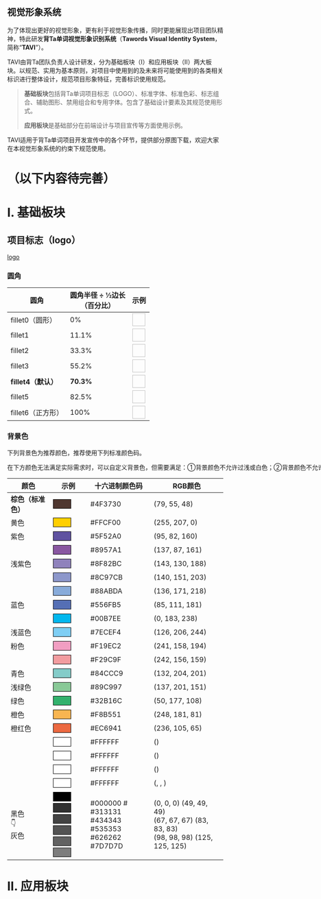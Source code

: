 ## 视觉形象系统 <!-- {docsify-ignore} -->

为了体现出更好的视觉形象，更有利于视觉形象传播，同时更能展现出项目团队精神，特此研发**背Ta单词视觉形象识别系统**（**Tawords Visual Identity System**，简称“**TAVI**”）。

TAVI由背Ta团队负责人设计研发，分为基础板块（Ⅰ）和应用板块（Ⅱ）两大板块。以规范、实用为基本原则，对项目中使用到的及未来将可能使用到的各类相关标识进行整体设计，规范项目形象特征，完善标识使用规范。

> **基础板块**包括背Ta单词项目标志（LOGO）、标准字体、标准色彩、标志组合、辅助图形、禁用组合和专用字体。包含了基础设计要素及其规范使用形式。
>
> **应用板块**是基础部分在前端设计与项目宣传等方面使用示例。

TAVI适用于背Ta单词项目开发宣传中的各个环节，提供部分原图下载，欢迎大家在本视觉形象系统的约束下规范使用。



# （以下内容待完善） <!-- {docsify-ignore} -->


# Ⅰ. 基础板块

## 项目标志（logo）

[logo](../../../include/tavi/backcolor ':include :type=iframe width=100% height=600px')

<nobr>

<style>
    .filletSample {
        width: 30px;
        height: 30px;
    }
</style>

### 圆角


| 圆角                | 圆角半径 ÷ ½边长<br />（百分比） | 示例                                                         |
| ------------------- | -------------------------------- | ------------------------------------------------------------ |
| fillet0（圆形）     | 0%                               | <img class="assetsObject filletSample" objectPath="/v1/tavi/logo/sample/fillet/fillet0.png"> |
| fillet1             | 11.1%                            | <img class="assetsObject filletSample" objectPath="/v1/tavi/logo/sample/fillet/fillet1.png"> |
| fillet2             | 33.3%                            | <img class="assetsObject filletSample" objectPath="/v1/tavi/logo/sample/fillet/fillet2.png"> |
| fillet3             | 55.2%                            | <img class="assetsObject filletSample" objectPath="/v1/tavi/logo/sample/fillet/fillet3.png"> |
| **fillet4（默认）** | **70.3%**                        | <img class="assetsObject filletSample" objectPath="/v1/tavi/logo/sample/fillet/fillet4.png"> |
| fillet5             | 82.5%                            | <img class="assetsObject filletSample" objectPath="/v1/tavi/logo/sample/fillet/fillet5.png"> |
| fillet6（正方形）   | 100%                             | <img class="assetsObject filletSample" objectPath="/v1/tavi/logo/sample/fillet/fillet6.png"> |

<style>
    .colorSample {
        width: 40px;
        height: 20px;
        display: inline-block;
        border: solid 1px black;
        vertical-align: middle;
        margin-top: 2px;
        margin-bottom: 2px;
    }
</style>


###  背景色

下列背景色为推荐颜色，推荐使用下列标准颜色码。

在下方颜色无法满足实际需求时，可以自定义背景色，但需要满足：①背景颜色不允许过浅或白色；②背景颜色不允许过亮过鲜艳。

| 颜色                   | 示例                                                         | 十六进制颜色码                                              | RGB颜色                                                      |
| ---------------------- | ------------------------------------------------------------ | ----------------------------------------------------------- | ------------------------------------------------------------ |
| **棕色（标准色）**     | <div class="colorSample" style="background-color: #4f3730;"></div> | #4F3730                                                     | (79, 55, 48)                                                 |
| 黄色                   | <div class="colorSample" style="background-color: #FFCF00;"></div> | #FFCF00                                                     | (255, 207, 0)                                                |
| 紫色                   | <div class="colorSample" style="background-color: #5F52A0;"></div> | #5F52A0                                                     | (95, 82, 160)                                                |
|                        | <div class="colorSample" style="background-color: #8957A1;"></div> | #8957A1                                                     | (137, 87, 161)                                               |
| 浅紫色                 | <div class="colorSample" style="background-color: #8F82BC;"></div> | #8F82BC                                                     | (143, 130, 188)                                              |
|                        | <div class="colorSample" style="background-color: #8C97CB;"></div> | #8C97CB                                                     | (140, 151, 203)                                              |
|                        | <div class="colorSample" style="background-color: #88ABDA;"></div> | #88ABDA                                                     | (136, 171, 218)                                              |
| 蓝色                   | <div class="colorSample" style="background-color: #556FB5;"></div> | #556FB5                                                     | (85, 111, 181)                                               |
|                        | <div class="colorSample" style="background-color: #00B7EE;"></div> | #00B7EE                                                     | (0, 183, 238)                                                |
| 浅蓝色                 | <div class="colorSample" style="background-color: #7ECEF4;"></div> | #7ECEF4                                                     | (126, 206, 244)                                              |
| 粉色                   | <div class="colorSample" style="background-color: #F19EC2;"></div> | #F19EC2                                                     | (241, 158, 194)                                              |
|                        | <div class="colorSample" style="background-color: #F29C9F;"></div> | #F29C9F                                                     | (242, 156, 159)                                              |
| 青色                   | <div class="colorSample" style="background-color: #84CCC9;"></div> | #84CCC9                                                     | (132, 204, 201)                                              |
| 浅绿色                 | <div class="colorSample" style="background-color: #89C997;"></div> | #89C997                                                     | (137, 201, 151)                                              |
| 绿色                   | <div class="colorSample" style="background-color: #32B16C;"></div> | #32B16C                                                     | (50, 177, 108)                                               |
| 橙色                   | <div class="colorSample" style="background-color: #F8B551;"></div> | #F8B551                                                     | (248, 181, 81)                                               |
| 橙红色                 | <div class="colorSample" style="background-color: #EC6941;"></div> | #EC6941                                                     | (236, 105, 65)                                               |
|                        | <div class="colorSample" style="background-color: #FFFFFF;"></div> | #FFFFFF                                                     | ()                                                           |
|                        | <div class="colorSample" style="background-color: #FFFFFF;"></div> | #FFFFFF                                                     | ()                                                           |
|                        | <div class="colorSample" style="background-color: #FFFFFF;"></div> | #FFFFFF                                                     | ()                                                           |
|                        | <div class="colorSample" style="background-color: #FFFFFF;"></div> | #FFFFFF                                                     | (, , )                                                       |
| 黑色 <br />👇<br />灰色 | <div class="colorSample" style="background-color: #000000;"></div> <div class="colorSample" style="background-color: #313131;"></div><br /><div class="colorSample" style="background-color: #434343;"></div> <div class="colorSample" style="background-color: #535353;"></div><br /><div class="colorSample" style="background-color: #626262;"></div> <div class="colorSample" style="background-color: #7D7D7D;"></div> | #000000 # #313131<br />#434343 #535353<br />#626262 #7D7D7D | (0, 0, 0) (49, 49, 49)<br />(67, 67, 67) (83, 83, 83)<br />(98, 98, 98) (125, 125, 125) |

</nobr>




# Ⅱ. 应用板块

